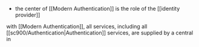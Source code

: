- the center of [[Modern Authentication]] is the role of the [[identity provider]]

with [[Modern Authentication]], all services, including all [[sc900/Authentication|Authentication]] services, are supplied by a central in